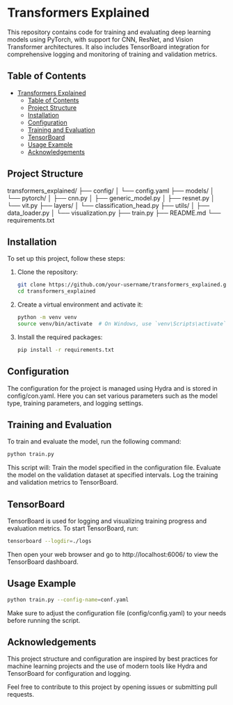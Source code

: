 # Transformers Explained

This repository contains code for training and evaluating deep learning models using PyTorch, with support for CNN, ResNet, and Vision Transformer architectures. It also includes TensorBoard integration for comprehensive logging and monitoring of training and validation metrics.

## Table of Contents

- [Transformers Explained](#transformers-explained)
  - [Table of Contents](#table-of-contents)
  - [Project Structure](#project-structure)
  - [Installation](#installation)
  - [Configuration](#configuration)
  - [Training and Evaluation](#training-and-evaluation)
  - [TensorBoard](#tensorboard)
  - [Usage Example](#usage-example)
  - [Acknowledgements](#acknowledgements)

## Project Structure

transformers_explained/
├── config/
│ └── config.yaml
├── models/
│ └── pytorch/
│ ├── cnn.py
│ ├── generic_model.py
│ ├── resnet.py
│ └── vit.py
├── layers/
│ └── classification_head.py
├── utils/
│ ├── data_loader.py
│ └── visualization.py
├── train.py
├── README.md
└── requirements.txt

## Installation

To set up this project, follow these steps:

1. Clone the repository:

   ```bash
   git clone https://github.com/your-username/transformers_explained.git
   cd transformers_explained 
   ```

2. Create a virtual environment and activate it:

    ```bash
    python -m venv venv
    source venv/bin/activate  # On Windows, use `venv\Scripts\activate`
    ```

3. Install the required packages:

    ```bash
    pip install -r requirements.txt
    ```

## Configuration

The configuration for the project is managed using Hydra and is stored in config/con.yaml. Here you can set various parameters such as the model type, training parameters, and logging settings.

## Training and Evaluation

To train and evaluate the model, run the following command:

```bash
python train.py
```

This script will:
    Train the model specified in the configuration file.
    Evaluate the model on the validation dataset at specified intervals.
    Log the training and validation metrics to TensorBoard.

## TensorBoard

TensorBoard is used for logging and visualizing training progress and evaluation metrics. To start TensorBoard, run:

```bash
tensorboard --logdir=./logs
```

Then open your web browser and go to http://localhost:6006/ to view the TensorBoard dashboard.

## Usage Example

```bash
python train.py --config-name=conf.yaml
```

Make sure to adjust the configuration file (config/config.yaml) to your needs before running the script.

## Acknowledgements

This project structure and configuration are inspired by best practices for machine learning projects and the use of modern tools like Hydra and TensorBoard for configuration and logging.

Feel free to contribute to this project by opening issues or submitting pull requests.
